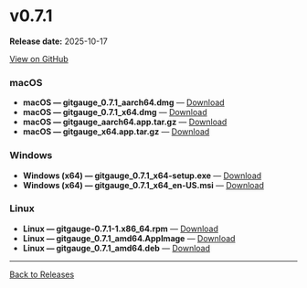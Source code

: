 # v0.7.1

**Release date:** 2025-10-17

[View on GitHub](https://github.com/Monash-FIT3170/2025W1-Commitment/releases/tag/v0.7.1)

### macOS

- **macOS — gitgauge_0.7.1_aarch64.dmg** — [Download](https://github.com/Monash-FIT3170/2025W1-Commitment/releases/download/v0.7.1/gitgauge_0.7.1_aarch64.dmg)
- **macOS — gitgauge_0.7.1_x64.dmg** — [Download](https://github.com/Monash-FIT3170/2025W1-Commitment/releases/download/v0.7.1/gitgauge_0.7.1_x64.dmg)
- **macOS — gitgauge_aarch64.app.tar.gz** — [Download](https://github.com/Monash-FIT3170/2025W1-Commitment/releases/download/v0.7.1/gitgauge_aarch64.app.tar.gz)
- **macOS — gitgauge_x64.app.tar.gz** — [Download](https://github.com/Monash-FIT3170/2025W1-Commitment/releases/download/v0.7.1/gitgauge_x64.app.tar.gz)

### Windows

- **Windows (x64) — gitgauge_0.7.1_x64-setup.exe** — [Download](https://github.com/Monash-FIT3170/2025W1-Commitment/releases/download/v0.7.1/gitgauge_0.7.1_x64-setup.exe)
- **Windows (x64) — gitgauge_0.7.1_x64_en-US.msi** — [Download](https://github.com/Monash-FIT3170/2025W1-Commitment/releases/download/v0.7.1/gitgauge_0.7.1_x64_en-US.msi)

### Linux

- **Linux — gitgauge-0.7.1-1.x86_64.rpm** — [Download](https://github.com/Monash-FIT3170/2025W1-Commitment/releases/download/v0.7.1/gitgauge-0.7.1-1.x86_64.rpm)
- **Linux — gitgauge_0.7.1_amd64.AppImage** — [Download](https://github.com/Monash-FIT3170/2025W1-Commitment/releases/download/v0.7.1/gitgauge_0.7.1_amd64.AppImage)
- **Linux — gitgauge_0.7.1_amd64.deb** — [Download](https://github.com/Monash-FIT3170/2025W1-Commitment/releases/download/v0.7.1/gitgauge_0.7.1_amd64.deb)

---
[Back to Releases](./index.md)
